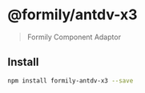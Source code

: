 # @formily/antdv-x3

> Formily Component Adaptor

## Install

```bash
npm install formily-antdv-x3 --save
```
